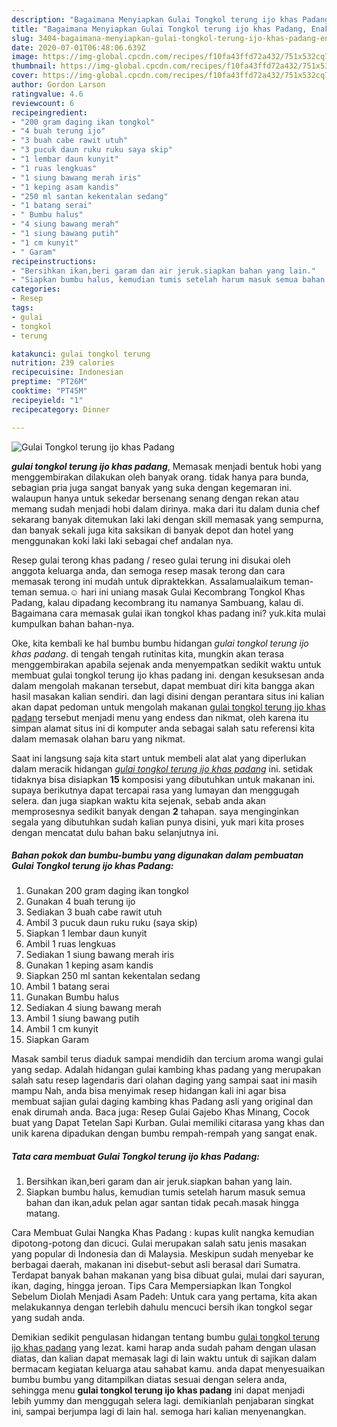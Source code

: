 ```yaml
---
description: "Bagaimana Menyiapkan Gulai Tongkol terung ijo khas Padang, Enak Banget"
title: "Bagaimana Menyiapkan Gulai Tongkol terung ijo khas Padang, Enak Banget"
slug: 3404-bagaimana-menyiapkan-gulai-tongkol-terung-ijo-khas-padang-enak-banget
date: 2020-07-01T06:48:06.639Z
image: https://img-global.cpcdn.com/recipes/f10fa43ffd72a432/751x532cq70/gulai-tongkol-terung-ijo-khas-padang-foto-resep-utama.jpg
thumbnail: https://img-global.cpcdn.com/recipes/f10fa43ffd72a432/751x532cq70/gulai-tongkol-terung-ijo-khas-padang-foto-resep-utama.jpg
cover: https://img-global.cpcdn.com/recipes/f10fa43ffd72a432/751x532cq70/gulai-tongkol-terung-ijo-khas-padang-foto-resep-utama.jpg
author: Gordon Larson
ratingvalue: 4.6
reviewcount: 6
recipeingredient:
- "200 gram daging ikan tongkol"
- "4 buah terung ijo"
- "3 buah cabe rawit utuh"
- "3 pucuk daun ruku ruku saya skip"
- "1 lembar daun kunyit"
- "1 ruas lengkuas"
- "1 siung bawang merah iris"
- "1 keping asam kandis"
- "250 ml santan kekentalan sedang"
- "1 batang serai"
- " Bumbu halus"
- "4 siung bawang merah"
- "1 siung bawang putih"
- "1 cm kunyit"
- " Garam"
recipeinstructions:
- "Bersihkan ikan,beri garam dan air jeruk.siapkan bahan yang lain."
- "Siapkan bumbu halus, kemudian tumis setelah harum masuk semua bahan dan ikan,aduk pelan agar santan tidak pecah.masak hingga matang."
categories:
- Resep
tags:
- gulai
- tongkol
- terung

katakunci: gulai tongkol terung 
nutrition: 239 calories
recipecuisine: Indonesian
preptime: "PT26M"
cooktime: "PT45M"
recipeyield: "1"
recipecategory: Dinner

---
```



![Gulai Tongkol terung ijo khas Padang](https://img-global.cpcdn.com/recipes/f10fa43ffd72a432/751x532cq70/gulai-tongkol-terung-ijo-khas-padang-foto-resep-utama.jpg)

<b><i>gulai tongkol terung ijo khas padang</i></b>, Memasak menjadi bentuk hobi yang menggembirakan dilakukan oleh banyak orang. tidak hanya para bunda, sebagian pria juga sangat banyak yang suka dengan kegemaran ini. walaupun hanya untuk sekedar bersenang senang dengan rekan atau memang sudah menjadi hobi dalam dirinya. maka dari itu dalam dunia chef sekarang banyak ditemukan laki laki dengan skill memasak yang sempurna, dan banyak sekali juga kita saksikan di banyak depot dan hotel yang menggunakan koki laki laki sebagai chef andalan nya.

Resep gulai terong khas padang / reseo gulai terung ini disukai oleh anggota keluarga anda, dan semoga resep masak terong dan cara memasak terong ini mudah untuk dipraktekkan. Assalamualaikum teman-teman semua.☺️ hari ini uniang masak Gulai Kecombrang Tongkol Khas Padang, kalau dipadang kecombrang itu namanya Sambuang, kalau di. Bagaimana cara memasak gulai ikan tongkol khas padang ini? yuk.kita mulai kumpulkan bahan bahan-nya.

Oke, kita kembali ke hal bumbu bumbu hidangan <i>gulai tongkol terung ijo khas padang</i>. di tengah tengah rutinitas kita, mungkin akan terasa menggembirakan apabila sejenak anda menyempatkan sedikit waktu untuk membuat gulai tongkol terung ijo khas padang ini. dengan kesuksesan anda dalam mengolah makanan tersebut, dapat membuat diri kita bangga akan hasil masakan kalian sendiri. dan lagi disini dengan perantara situs ini kalian akan dapat pedoman untuk mengolah makanan <u>gulai tongkol terung ijo khas padang</u> tersebut menjadi menu yang endess dan nikmat, oleh karena itu simpan alamat situs ini di komputer anda sebagai salah satu referensi kita dalam memasak olahan baru yang nikmat.


Saat ini langsung saja kita start untuk membeli alat alat yang diperlukan dalam meracik hidangan <u><i>gulai tongkol terung ijo khas padang</i></u> ini. setidak tidaknya bisa disiapkan <b>15</b> komposisi yang dibutuhkan untuk makanan ini. supaya berikutnya dapat tercapai rasa yang lumayan dan menggugah selera. dan juga siapkan waktu kita sejenak, sebab anda akan memprosesnya sedikit banyak dengan <b>2</b> tahapan. saya menginginkan segala yang dibutuhkan sudah kalian punya disini, yuk mari kita proses dengan mencatat dulu bahan baku selanjutnya ini.

<!--inarticleads1-->

##### Bahan pokok dan bumbu-bumbu yang digunakan dalam pembuatan Gulai Tongkol terung ijo khas Padang:

1. Gunakan 200 gram daging ikan tongkol
1. Gunakan 4 buah terung ijo
1. Sediakan 3 buah cabe rawit utuh
1. Ambil 3 pucuk daun ruku ruku (saya skip)
1. Siapkan 1 lembar daun kunyit
1. Ambil 1 ruas lengkuas
1. Sediakan 1 siung bawang merah iris
1. Gunakan 1 keping asam kandis
1. Siapkan 250 ml santan kekentalan sedang
1. Ambil 1 batang serai
1. Gunakan  Bumbu halus
1. Sediakan 4 siung bawang merah
1. Ambil 1 siung bawang putih
1. Ambil 1 cm kunyit
1. Siapkan  Garam


Masak sambil terus diaduk sampai mendidih dan tercium aroma wangi gulai yang sedap. Adalah hidangan gulai kambing khas padang yang merupakan salah satu resep lagendaris dari olahan daging yang sampai saat ini masih mampu Nah, anda bisa menyimak resep hidangan kali ini agar bisa membuat sajian gulai daging kambing khas Padang asli yang original dan enak dirumah anda. Baca juga: Resep Gulai Gajebo Khas Minang, Cocok buat yang Dapat Tetelan Sapi Kurban. Gulai memiliki citarasa yang khas dan unik karena dipadukan dengan bumbu rempah-rempah yang sangat enak. 

<!--inarticleads2-->

##### Tata cara membuat Gulai Tongkol terung ijo khas Padang:

1. Bersihkan ikan,beri garam dan air jeruk.siapkan bahan yang lain.
1. Siapkan bumbu halus, kemudian tumis setelah harum masuk semua bahan dan ikan,aduk pelan agar santan tidak pecah.masak hingga matang.


Cara Membuat Gulai Nangka Khas Padang : kupas kulit nangka kemudian dipotong-potong dan dicuci. Gulai merupakan salah satu jenis masakan yang popular di Indonesia dan di Malaysia. Meskipun sudah menyebar ke berbagai daerah, makanan ini disebut-sebut asli berasal dari Sumatra. Terdapat banyak bahan makanan yang bisa dibuat gulai, mulai dari sayuran, ikan, daging, hingga jeroan. Tips Cara Mempersiapkan Ikan Tongkol Sebelum Diolah Menjadi Asam Padeh: Untuk cara yang pertama, kita akan melakukannya dengan terlebih dahulu mencuci bersih ikan tongkol segar yang sudah anda. 

Demikian sedikit pengulasan hidangan tentang bumbu <u>gulai tongkol terung ijo khas padang</u> yang lezat. kami harap anda sudah paham dengan ulasan diatas, dan kalian dapat memasak lagi di lain waktu untuk di sajikan dalam bermacam kegiatan keluarga atau sahabat kamu. anda dapat menyesuaikan bumbu bumbu yang ditampilkan diatas sesuai dengan selera anda, sehingga menu <b>gulai tongkol terung ijo khas padang</b> ini dapat menjadi lebih yummy dan menggugah selera lagi. demikianlah penjabaran singkat ini, sampai berjumpa lagi di lain hal. semoga hari kalian menyenangkan.
